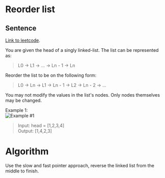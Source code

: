 # Reorder list

## Sentence
[Link to leetcode](https://leetcode.com/problems/reorder-list/).   

You are given the head of a singly linked-list. The list can be represented as:   

> L0 → L1 → … → Ln - 1 → Ln   

Reorder the list to be on the following form:   

> L0 → Ln → L1 → Ln - 1 → L2 → Ln - 2 → …   

You may not modify the values in the list's nodes. Only nodes themselves may be changed.   

Example 1:   
![Example #1](https://assets.leetcode.com/uploads/2021/03/04/reorder1linked-list.jpg)   
> Input: head = [1,2,3,4]   
> Output: [1,4,2,3]   

# Algorithm   
Use the slow and fast pointer approach, reverse the linked list from the middle to finish.